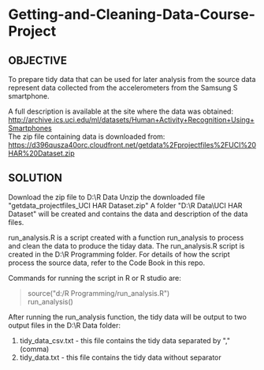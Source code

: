 # Getting-and-Cleaning-Data-Course-Project

## OBJECTIVE
To prepare tidy data that can be used for later analysis from the source data represent data collected from the accelerometers from the Samsung S smartphone. 

A full description is available at the site where the data was obtained:<BR>
    http://archive.ics.uci.edu/ml/datasets/Human+Activity+Recognition+Using+Smartphones <BR>
The zip file containing data is downloaded from: <BR>
    https://d396qusza40orc.cloudfront.net/getdata%2Fprojectfiles%2FUCI%20HAR%20Dataset.zip <BR>

## SOLUTION
Download the zip file to D:\R Data
Unzip the downloaded file "getdata_projectfiles_UCI HAR Dataset.zip"
A folder "D:\R Data\UCI HAR Dataset" will be created and contains the data and description of the data files.

run_analysis.R is a script created with a function run_analysis to process and clean the data to produce the tiday data.
The run_analysis.R script is created in the D:\R Programming folder.
For details of how the script process the source data, refer to the Code Book in this repo. 

Commands for running the script in R or R studio are:
> source("d:/R Programming/run_analysis.R") <BR>
> run_analysis() <BR>

After running the run_analysis function, the tidy data will be output to two output files in the D:\R Data folder: <BR>
1. tidy_data_csv.txt  - this file contains the tidy data separated by "," (comma) <BR>
2. tidy_data.txt      - this file contains the tidy data without separator<BR>

